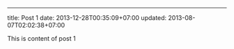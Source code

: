 ---
title: Post 1
date: 2013-12-28T00:35:09+07:00
updated: 2013-08-07T02:02:38+07:00

This is content of post 1